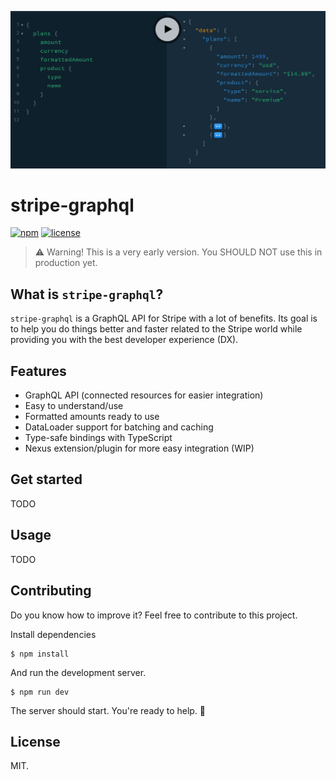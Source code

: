 ![Preview](./preview.png)

# stripe-graphql

[![npm](https://img.shields.io/npm/v/stripe-graphql.svg)]()
[![license](https://img.shields.io/github/license/jferrettiboke/stripe-graphql.svg)]()

> ⚠️ Warning! This is a very early version. You SHOULD NOT use this in production yet.

## What is `stripe-graphql`?

`stripe-graphql` is a GraphQL API for Stripe with a lot of benefits. Its goal is to help you do things better and faster related to the Stripe world while providing you with the best developer experience (DX).

## Features

- GraphQL API (connected resources for easier integration)
- Easy to understand/use
- Formatted amounts ready to use
- DataLoader support for batching and caching
- Type-safe bindings with TypeScript
- Nexus extension/plugin for more easy integration (WIP)

## Get started

TODO

## Usage

TODO

## Contributing

Do you know how to improve it? Feel free to contribute to this project.

Install dependencies

```
$ npm install
```

And run the development server.

```
$ npm run dev
```

The server should start. You're ready to help. 🙏

## License

MIT.
